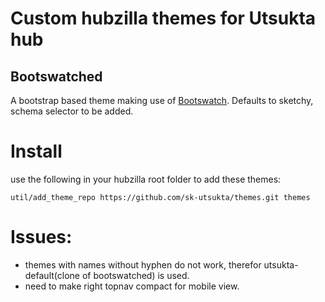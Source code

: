 # Custom hubzilla themes for Utsukta hub

## Bootswatched
A bootstrap based theme making use of [Bootswatch](https://bootswatch.com/). Defaults to sketchy, schema selector to be added.

# Install
use the following in your hubzilla root folder to add these themes:

    util/add_theme_repo https://github.com/sk-utsukta/themes.git themes


# Issues:
- themes with names without hyphen do not work, therefor utsukta-default(clone of bootswatched) is used.
- need to make right topnav compact for mobile view.
